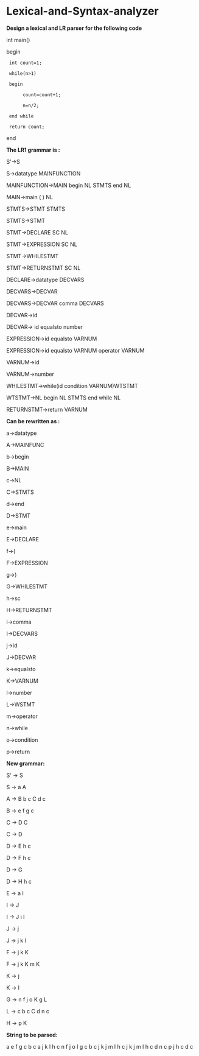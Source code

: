# Lexical-and-Syntax-analyzer

<b>Design a lexical and LR parser for the following code</b>

int main()

begin

     int count=1;
     
     while(n>1) 
     
     begin    
     
          count=count+1;
          
          n=n/2;
          
     end while 
     
     return count;
     
end 

<b>The LR1 grammar is :</b>

S'->S

S->datatype MAINFUNCTION

MAINFUNCTION->MAIN begin NL STMTS end NL

MAIN->main ( ) NL

STMTS->STMT STMTS

STMTS->STMT

STMT->DECLARE SC NL

STMT->EXPRESSION SC NL

STMT->WHILESTMT 

STMT->RETURNSTMT SC NL

DECLARE->datatype DECVARS

DECVARS->DECVAR

DECVARS->DECVAR comma DECVARS

DECVAR->id

DECVAR-> id equalsto number

EXPRESSION->id equalsto VARNUM

EXPRESSION->id equalsto VARNUM operator VARNUM

VARNUM->id

VARNUM->number

WHILESTMT->while(id condition VARNUM)WTSTMT

WTSTMT->NL begin NL STMTS end while NL

RETURNSTMT->return VARNUM


<b>Can be rewritten as :</b>

a->datatype

A->MAINFUNC

b->begin

B->MAIN

c->NL

C->STMTS

d->end

D->STMT

e->main

E->DECLARE

f->(

F->EXPRESSION

g->)

G->WHILESTMT

h->sc

H->RETURNSTMT

i->comma

I->DECVARS

j->id

J->DECVAR

k->equalsto

K->VARNUM

l->number

L->WSTMT

m->operator

n->while

o->condition

p->return

<b>New grammar:</b>

S' -> S

S -> a A

A -> B b c C d c

B -> e f g c

C -> D C

C -> D

D -> E h c

D -> F h c

D -> G

D -> H h c

E -> a I

I -> J

I -> J i I

J -> j

J -> j k l

F -> j k K

F -> j k K m K

K -> j

K -> l

G -> n f j o K g L

L -> c b c C d n c

H -> p K

<b>String to be parsed:</b>

a e f g c b c a j k l h c n f j o l g c b c j k j m l h c j k j m l h c d n c p j h c d c
